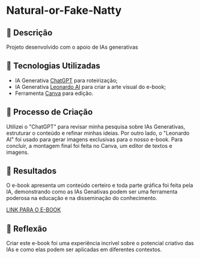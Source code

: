 # Natural-or-Fake-Natty

## 📒 Descrição
Projeto desenvolvido com o apoio de IAs generativas

## 🤖 Tecnologias Utilizadas
- IA Generativa [ChatGPT](https://chat.openai.com/) para roteirização;
- IA Generativa [Leonardo AI](https://leonardo.ai/) para criar a arte visual do e-book;
- Ferramenta [Canva](https://www.canva.com/) para edição.

## 🧐 Processo de Criação
Utilizei o "ChatGPT" para revisar minha pesquisa sobre IAs Generativas, estruturar o conteúdo e refinar minhas ideias. Por outro lado, o "Leonardo AI" foi usado para gerar imagens exclusivas para o nosso e-book. Para concluir, a montagem final foi feita no Canva, um editor de textos e imagens.

## 🚀 Resultados
O e-book apresenta um conteúdo certeiro e toda parte gráfica foi feita pela IA, demonstrando como as IAs Genativas podem ser uma ferramenta poderosa na educação e na disseminação do conhecimento.

[LINK PARA O E-BOOK](https://github.com/Mather-Basto/Natural-or-Fake-Natty/blob/main/LABDIO%20-%20Ebook%20minimalista%20.pdf)

## 💭 Reflexão
Criar este e-book foi uma experiência incrível sobre o potencial criativo das IAs e como elas podem ser aplicadas em diferentes contextos.
